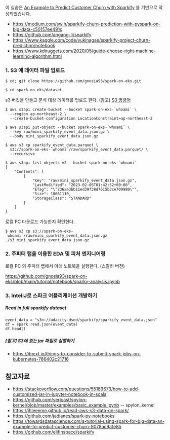 이 실습은 [An Example to Predict Customer Churn with Sparkify](https://towardsdatascience.com/a-tutorial-using-spark-for-big-data-an-example-to-predict-customer-churn-9078ac9a1e85) 를 기반으로 작성되었습니다.

  * https://medium.com/swlh/sparkify-churn-prediction-with-pyspark-on-big-data-c50157ee491c
  * https://github.com/angang-li/sparkify
  * https://www.kaggle.com/code/yukinagae/sparkify-project-churn-prediction/notebook
  * https://www.kdnuggets.com/2020/05/guide-choose-right-machine-learning-algorithm.html
 
### 1. S3 에 데이터 파일 업로드 ###

```
$ cd; git clone https://github.com/gnosia93/spark-on-eks.git

$ cd spark-on-eks/dataset
```

s3 버킷을 만들고 분석 대상 데이터를 업로드 한다. (참고) [S3 명령어](https://darrengwon.tistory.com/438)
```
$ aws s3api create-bucket --bucket spark-on-eks-`whoami` \
  --region ap-northeast-2 \
  --create-bucket-configuration LocationConstraint=ap-northeast-2

$ aws s3api put-object --bucket spark-on-eks-`whoami` \
  --key raw/mini_sparkify_event_data.json.gz \
  --body mini_sparkify_event_data.json.gz

$ aws s3 cp sparkify_event_data.parquet \
  s3://spark-on-eks-`whoami`/raw/sparkify_event_data.parquet/ \
  --recursive

$ aws s3api list-objects-v2 --bucket spark-on-eks-`whoami`
{
    "Contents": [
        {
            "Key": "raw/mini_sparkify_event_data.json.gz",
            "LastModified": "2023-02-05T01:42:52+00:00",
            "ETag": "\"236aa3bb11ed39f38d7615b3ce709980\"",
            "Size": 10661110,
            "StorageClass": "STANDARD"
        }
    ]
}
```

로컬 PC 다운로드 가능한지 확인한다.
```
$ aws s3 cp s3://spark-on-eks-`whoami`/raw/mini_sparkify_event_data.json.gz ./s3_mini_sparkify_event_data.json.gz
```


### 2. 주피터 랩을 이용한 EDA 및 피처 엔지니어링 ##### 

로컬 PC 의 주피터 랩에서 아래 노트북을 실행한다. (스칼러 버전)

https://github.com/gnosia93/spark-on-eks/blob/main/tutorial/notebook/sparky-analysis.ipynb




### 3. InteliJ로 스파크 어플리케이션 개발하기 ###

##### Read in full sparkify dataset #####
```
event_data = "s3n://udacity-dsnd/sparkify/sparkify_event_data.json" 
df = spark.read.json(event_data)
df.head()
```




##### [참고] S3에 있는 jar 파일로 실행하기 ##### 

* https://itnext.io/things-to-consider-to-submit-spark-jobs-on-kubernetes-766402c21716



## 참고자료 ##
* https://stackoverflow.com/questions/55189673/how-to-add-customized-jar-in-jupyter-notebook-in-scala
* https://github.com/vericast/spylon-kernel/blob/master/examples/basic_example.ipynb    -- spylon_kernel 
* https://jhleeeme.github.io/read-aws-s3-data-on-spark/
* https://github.com/jadianes/spark-py-notebooks
* https://towardsdatascience.com/a-tutorial-using-spark-for-big-data-an-example-to-predict-customer-churn-9078ac9a1e85
* https://github.com/elifinspace/sparkify

